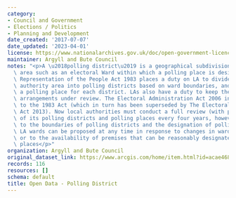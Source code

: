 ```yaml
---
category:
- Council and Government
- Elections / Politics
- Planning and Development
date_created: '2017-07-07'
date_updated: '2023-04-01'
license: https://www.nationalarchives.gov.uk/doc/open-government-licence/version/3/
maintainer: Argyll and Bute Council
notes: "<p>A \u2018polling district\u2019 is a geographical subdivision of an electoral\
  \ area such as an electoral Ward within which a polling place is designated.The\
  \ Representation of the People Act 1983 places a duty on LA to divide the local\
  \ authority area into polling districts based on ward boundaries, and to designate\
  \ a polling place for each district. LAs also have a duty to keep these polling\
  \ arrangements under review. The Electoral Administration Act 2006 introduced amendments\
  \ to the 1983 Act (which in turn has been superseded by The Electoral Administration\
  \ Act 2013). Now local authorities must conduct a full review (with public consultation)\
  \ of its polling districts and polling places every four years, however adjustments\
  \ to the boundaries of polling districts and the designation of polling places within\
  \ LA wards can be proposed at any time in response to changes in ward boundaries\
  \ or to the availability of premises that can be reasonably designated as polling\
  \ places</p>"
organization: Argyll and Bute Council
original_dataset_link: https://www.arcgis.com/home/item.html?id=acae4681cabe4ed58d150f3ec9697e25
records: 116
resources: []
schema: default
title: Open Data - Polling District
---
```

